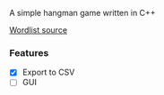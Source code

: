 A simple hangman game written in C++

[Wordlist source](https://www.mit.edu/~ecprice/wordlist.10000)

### Features

-   [x] Export to CSV
-   [ ] GUI
